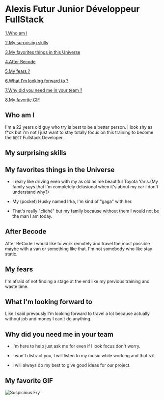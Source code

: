 # Alexis Futur Junior Développeur FullStack
[1.Who am I](#who-am-i)

[2.My surprising skills](#my-surprising-skills)

[3.My favorites things in this Universe](#my-favorites-things-in-the-universe)

[4.After Becode](#after-becode)

[5.My fears ?](#my-fears)

[6.What I'm looking forward to ?](#what-im-looking-forward-to)

[7.Why did you need me in your team ?](#why-did-you-need-me-in-your-team)

[8.My favorite GIF](#my-favorite-gif)
## Who am I

I'm a 22 years old guy who try is best to be a better person. I look shy as f*ck but i'm not I just want to stay totally focus on this 
training to become the `BEST` Fullstack Developer.
## My surprising skills



## My favorites things in the Universe

- I really like driving even with my as old as me beautiful Toyota Yaris.(My family says that I'm completely delusional when it's about my car i don't understand why?)

- My (pocket) Husky named Irka, I'm kind of "gaga" with her.

- That's really "cliché" but my family because without them I would not be the man I am today.

## After Becode

After BeCode I would like to work remotely and travel the most possible maybe with a van or something like that. I'm not somebody who like stay static.

## My fears

I'm afraid of not finding a stage at the end like my previous training and waste time.

## What I'm looking forward to

Like I said prevously I'm looking forward to travel a lot because actually without job and money I can't do anything.

## Why did you need me in your team

- I'm here to help just ask me for even if I look focus don't worry.
  
- I won't distract you, I will listen to my music while working and that's it.

- I will always do my best to give good ideas for our project.

## My favorite GIF

![Suspicious Fry](https://media2.giphy.com/media/v1.Y2lkPTc5MGI3NjExdzBhbThiZXhiYTkzcnh2bzZqYmpiYWs1N25manloMG43YWd4ZHd1ayZlcD12MV9pbnRlcm5hbF9naWZfYnlfaWQmY3Q9Zw/PLFUhxdKbAAEM/giphy.gif)